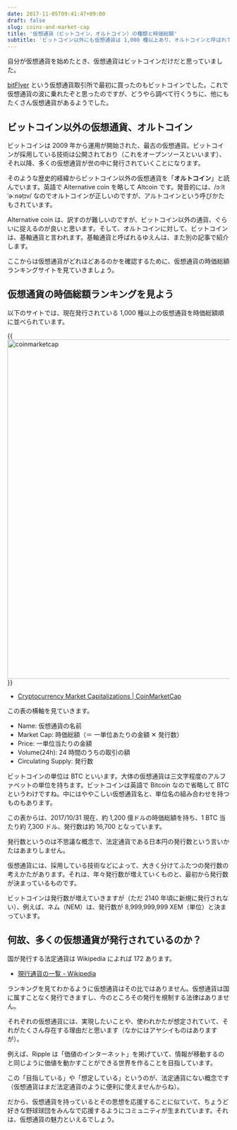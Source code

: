 ```yaml
---
date: 2017-11-05T09:41:47+09:00
draft: false
slug: coins-and-market-cap
title: '仮想通貨（ビットコイン、オルトコイン）の種類と時価総額'
subtitle: 'ビットコイン以外にも仮想通貨は 1,000 種以上あり、オルトコインと呼ばれています。それらを時価総額ランキングから見ていきましょう。'
---
```


自分が仮想通貨を始めたとき、仮想通貨はビットコインだけだと思っていました。

<a href="https://bitflyer.jp?bf=hus1mkdt" target="_blank">bitFlyer</a> という仮想通貨取引所で最初に買ったのもビットコインでした。これで仮想通貨の波に乗れたぞと思ったのですが、どうやら調べて行くうちに、他にもたくさん仮想通貨があるようでした。

## ビットコイン以外の仮想通貨、オルトコイン

ビットコインは 2009 年から運用が開始された、最古の仮想通貨。ビットコインが採用している技術は公開されており（これをオープンソースといいます）、それ以降、多くの仮想通貨が世の中に発行されていくことになります。

そのような歴史的経緯からビットコイン以外の仮想通貨を「**オルトコイン**」と読んでいます。英語で Alternative coin を略して Altcoin です。発音的には、/ɔːltˈɚːnəṭɪv/ なのでオルトコインが正しいのですが、アルトコインという呼びかたもされています。

Alternative coin は、訳すのが難しいのですが、ビットコイン以外の通貨、ぐらいに捉えるのが良いと思います。そして、オルトコインに対して、ビットコインは、基軸通貨と言われます。基軸通貨と呼ばれるゆえんは、また別の記事で紹介します。

ここからは仮想通貨がどれほどあるのかを確認するために、仮想通貨の時価総額ランキングサイトを見ていきましょう。

## 仮想通貨の時価総額ランキングを見よう

以下のサイトでは、現在発行されている 1,000 種以上の仮想通貨を時価総額順に並べられています。

{{<img src="/images/2017/11/cryptocurrency-market-capitalizations.png" width="1024" height="768" alt="coinmarketcap" href="https://coinmarketcap.com/">}}

- [Cryptocurrency Market Capitalizations | CoinMarketCap](https://coinmarketcap.com/)

この表の横軸を見ていきます。

- Name: 仮想通貨の名前
- Market Cap: 時価総額（＝ 一単位あたりの金額 ✕ 発行数）
- Price: 一単位当たりの金額
- Volume(24h): 24 時間のうちの取引の額
- Circulating Supply: 発行数

ビットコインの単位は BTC といいます。大体の仮想通貨は三文字程度のアルファベットの単位を持ちます。ビットコインは英語で Bitcoin なので省略して BTC というわけですね。中にはややこしい仮想通貨名と、単位名の組み合わせを持つものもあります。

この表からは、2017/10/31 現在、約 1,200 億ドルの時価総額を持ち、1 BTC 当たり約 7,300 ドル、発行数は約 16,700 となっています。

発行数というのは不思議な概念で、法定通貨である日本円の発行数という言いかたはあまりしません。

仮想通貨には、採用している技術などによって、大きく分けてふたつの発行数の考えかたがあります。それは、年々発行数が増えていくものと、最初から発行数が決まっているものです。

ビットコインは発行数が増えていきますが（ただ 2140 年頃に新規に発行されない）、例えば、ネム（NEM）は、発行数が 8,999,999,999 XEM（単位）と決まっています。

## 何故、多くの仮想通貨が発行されているのか？

国が発行する法定通貨は Wikipedia によれば 172 あります。

- [現行通貨の一覧 - Wikipedia](https://ja.wikipedia.org/wiki/%E7%8F%BE%E8%A1%8C%E9%80%9A%E8%B2%A8%E3%81%AE%E4%B8%80%E8%A6%A7)

ランキングを見てわかるように仮想通貨はその比ではありません。仮想通貨は国に属すことなく発行できますし、今のところその発行を規制する法律はありません。

それぞれの仮想通貨には、実現したいことや、使われかたが想定されていて、それがたくさん存在する理由だと思います（なかにはアヤシイものはありますが）。

例えば、Ripple は「価値のインターネット」を掲げていて、情報が移動するのと同じように価値を動かすことができる世界を作ることを目指しています。

この「目指している」や「想定している」というのが、法定通貨にない概念です（仮想通貨はまだ法定通貨のように便利に使えませんからね）。

だから、仮想通貨を持っているとその思想を応援することに似ていて、ちょうど好きな野球球団をみんなで応援するようにコミュニティが生まれています。それは、仮想通貨の魅力といえるでしょう。
